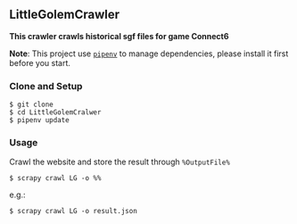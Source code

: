 ## LittleGolemCrawler
**This crawler crawls historical sgf files for game Connect6**

**Note**: This project use [`pipenv`]("https://github.com/pypa/pipenv") to manage dependencies, 
please install it first before you start. 

### Clone and Setup 
```shell
$ git clone 
$ cd LittleGolemCralwer
$ pipenv update
```
### Usage
Crawl the website and store the result through `%OutputFile%`
```
$ scrapy crawl LG -o %%
```
e.g.:
```
$ scrapy crawl LG -o result.json
```

